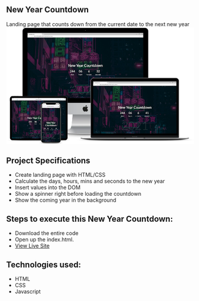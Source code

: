 ## New Year Countdown

Landing page that counts down from the current date to the next new year
![title-pic](responsive.png)

## Project Specifications

- Create landing page with HTML/CSS
- Calculate the days, hours, mins and seconds to the new year
- Insert values into the DOM
- Show a spinner right before loading the countdown
- Show the coming year in the background

## Steps to execute this New Year Countdown:
- Download the entire code 
- Open up the index.html.
- [View Live Site](https://anthonys1760.github.io/New-Year-Count-Down/)


## Technologies used: 
- HTML
- CSS 
- Javascript

